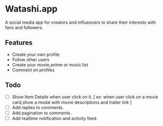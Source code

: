 # Watashi.app

A social media app for creators and influencers to share their interests with fans and followers.

## Features

- Create your own profile
- Follow other users
- Create your movie,anime or music list
- Comment on profiles

## Todo

- [ ] Show Item Details when user click on it. 
    [ ex: when user click on a movie card,show a modal with movie descriptions and trailer link ]
- [ ] Add replies to comments.
- [ ] Add pagination to comments.
- [ ] Add realtime notification and activity feed.

